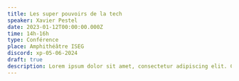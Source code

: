 ```yaml
---
title: Les super pouvoirs de la tech
speaker: Xavier Pestel
date: 2023-01-12T00:00:00.000Z
time: 14h-16h
type: Conférence
place: Amphithéâtre ISEG
discord: xp-05-06-2024
draft: true
description: Lorem ipsum dolor sit amet, consectetur adipiscing elit. Cras vestibulum eros et venenatis accumsan. Phasellus neque magna, laoreet eu lacus at, rutrum consectetur enim. Nullam porta justo eget massa ornare elementum. Nullam volutpat sed mi a condimentum. Nam gravida interdum ante ut placerat. Donec at enim ut nunc condimentum tristique ac eu turpis.
---
```



